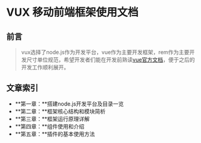 # VUX 移动前端框架使用文档



## 前言

> vux选择了node.js作为开发平台，vue作为主要开发框架，rem作为主要开发尺寸单位规范，希望开发者们能在开发前熟读[vue官方文档](http://cn.vuejs.org/)，便于之后的开发工作顺利展开。





## 文章索引

* **第一章：**搭建node.js开发平台及目录一览
* **第二章：**框架核心结构和模块简析    
* **第三章：**框架运行原理详解   
* **第四章：**组件使用和介绍
* **第五章：**插件的基本使用方法

